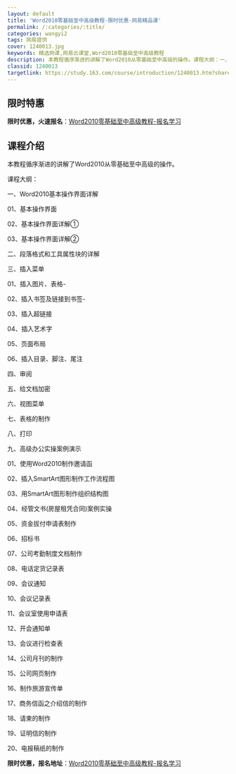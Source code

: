 ```yaml
---
layout: default
title: 'Word2010零基础至中高级教程-限时优惠-网易精品课'
permalink: /:categories/:title/
categories: wangyi2
tags: 网易提供
cover: 1240013.jpg
keywords: 精选网课,网易云课堂,Word2010零基础至中高级教程
description: 本教程循序渐进的讲解了Word2010从零基础至中高级的操作。课程大纲：一、Word2010基本操作界面详解01、基本操
classid: 1240013
targetlink: https://study.163.com/course/introduction/1240013.htm?share=1&shareId=1025206652&utm_campaign=share&utm_medium=iphoneShare&utm_source=&utm_u=1025206652
---
```


## 限时特惠

**限时优惠，火速报名**：[Word2010零基础至中高级教程-报名学习](https://study.163.com/course/introduction/1240013.htm?share=1&shareId=1025206652&utm_campaign=share&utm_medium=iphoneShare&utm_source=&utm_u=1025206652)

## 课程介绍

本教程循序渐进的讲解了Word2010从零基础至中高级的操作。

课程大纲：

一、Word2010基本操作界面详解

01、基本操作界面

02、基本操作界面详解①

03、基本操作界面详解②

二、段落格式和工具属性块的详解

三、插入菜单

01、插入图片、表格-

02、插入书签及链接到书签-

03、插入超链接

04、插入艺术字

05、页面布局

06、插入目录、脚注、尾注

四、审阅

五、给文档加密

六、视图菜单

七、表格的制作

八、打印

九、高级办公实操案例演示

01、使用Word2010制作邀请函

02、插入SmartArt图形制作工作流程图

03、用SmartArt图形制作组织结构图

04、经管文书(房屋租凭合同)案例实操

05、资金拔付申请表制作

06、招标书

07、公司考勤制度文档制作

08、电话定货记录表

09、会议通知

10、会议记录表

11、会议室使用申请表

12、开会通知单

13、会议进行检查表

14、公司月刊的制作

15、公司网页制作

16、制作旅游宣传单

17、商务信函之介绍信的制作

18、请柬的制作

19、证明信的制作

20、电报稿纸的制作

**限时优惠，报名地址**：[Word2010零基础至中高级教程-报名学习](https://study.163.com/course/introduction/1240013.htm?share=1&shareId=1025206652&utm_campaign=share&utm_medium=iphoneShare&utm_source=&utm_u=1025206652)

